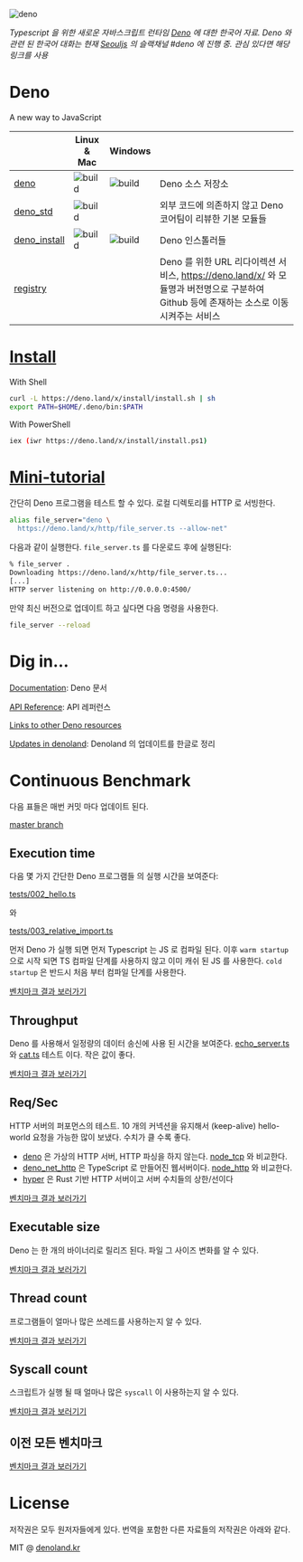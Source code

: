 ![deno](https://deno.land/deno_logo_2.gif)

*Typescript 을 위한 새로운 자바스크립트 런타임 [Deno](https://deno.land/) 에 대한 한국어 자료. Deno 와 관련 된 한국어 대화는 현재 [Seouljs](https://seoul.js.org/) 의 슬랙채널 #deno 에 진행 중. 관심 있다면 해당 링크를 사용*

# Deno

A new way to JavaScript

|                                                          | Linux & Mac                                                                                              | Windows                                                                                       |                                                                                                                                          |
| -------------------------------------------------------- | -------------------------------------------------------------------------------------------------------- | --------------------------------------------------------------------------------------------- | ---------------------------------------------------------------------------------------------------------------------------------------- |
| [deno](https://github.com/denoland/deno)                 | ![build](https://travis-ci.com/denoland/deno.svg?branch=master)                                          | ![build](https://ci.appveyor.com/api/projects/status/yel7wtcqwoy0to8x/branch/master?svg=true) | Deno 소스 저장소                                                                                                                         |
| [deno_std](https://github.com/denoland/deno_std)         | ![build](https://dev.azure.com/denoland/deno_std/_apis/build/status/denoland.deno_std?branchName=master) |                                                                                               | 외부 코드에 의존하지 않고 Deno 코어팀이 리뷰한 기본 모듈들                                                                               |
| [deno_install](https://github.com/denoland/deno_install) | ![build](https://api.travis-ci.com/denoland/deno_install.svg?branch=master)                              | ![build](https://ci.appveyor.com/api/projects/status/gtekeaf7r60xa896?branch=master&svg=true) | Deno 인스톨러들                                                                                                                          |
| [registry](https://github.com/denoland/registry)         |                                                                                                          |                                                                                               | Deno 를 위한 URL 리다이렉션 서비스, https://deno.land/x/ 와 모듈명과 버전명으로 구분하여 Github 등에 존재하는 소스로 이동시켜주는 서비스 |

# [Install](https://deno.land/#install)

With Shell

```sh
curl -L https://deno.land/x/install/install.sh | sh
export PATH=$HOME/.deno/bin:$PATH
```

With PowerShell

```sh
iex (iwr https://deno.land/x/install/install.ps1)
```

# [Mini-tutorial](https://deno.land/#mini-tutorial)

간단히 Deno 프로그램을 테스트 할 수 있다. 로컬 디렉토리를 HTTP 로 서빙한다.

```sh
alias file_server="deno \
  https://deno.land/x/http/file_server.ts --allow-net"
```

다음과 같이 실행한다. `file_server.ts` 를 다운로드 후에 실행된다:

```sh
% file_server .
Downloading https://deno.land/x/http/file_server.ts...
[...]
HTTP server listening on http://0.0.0.0:4500/
```

만약 최신 버전으로 업데이트 하고 싶다면 다음 명령을 사용한다.

```sh
file_server --reload
```

# Dig in...

[Documentation](https://github.com/denoland/deno/blob/master/Docs.md): Deno 문서

[API Reference](https://deno.land/typedoc/index.html): API 레퍼런스

[Links to other Deno resources](https://github.com/denolib/awesome-deno)

[Updates in denoland](/updates.html): Denoland 의 업데이트를 한글로 정리

# Continuous Benchmark

다음 표들은 매번 커밋 마다 업데이트 된다.

[master branch](https://github.com/denoland/deno)

## Execution time

다음 몇 가지 간단한 Deno 프로그램들 의 실행 시간을 보여준다:

[tests/002_hello.ts](https://github.com/denoland/deno/blob/master/tests/002_hello.ts)

와

[tests/003_relative_import.ts](https://github.com/denoland/deno/blob/master/tests/003_relative_import.ts)

먼저 Deno 가 실행 되면 먼저 Typescript 는 JS 로 컴파일 된다. 이후 `warm startup` 으로 시작 되면 TS 컴파일 단계를 사용하지 않고 이미 캐쉬 된 JS 를 사용한다. `cold startup` 은 반드시 처음 부터 컴파일 단계를 사용한다.

[벤치마크 결과 보러가기](https://deno.land/#exec-time)

## Throughput

Deno 를 사용해서 일정량의 데이터 송신에 사용 된 시간을 보여준다. [echo_server.ts](https://github.com/denoland/deno/blob/master/tests/echo_server.ts) 와 [cat.ts](https://github.com/denoland/deno/blob/master/tests/cat.ts) 테스트 이다. 작은 값이 좋다.

[벤치마크 결과 보러가기](https://deno.land/#throughput)

## Req/Sec

HTTP 서버의 퍼포먼스의 테스트. 10 개의 커넥션을 유지해서 (keep-alive) hello-world 요청을 가능한 많이 보냈다. 수치가 클 수록 좋다.

- [deno](https://github.com/denoland/deno/blob/master/tests/http_bench.ts) 은 가상의 HTTP 서버, HTTP 파싱을 하지 않는다. [node_tcp](https://github.com/denoland/deno/blob/master/tools/node_tcp.js) 와 비교한다.
- [deno_net_http](https://github.com/denoland/deno_std/blob/master/http/http_bench.ts) 은 TypeScript 로 만들어진 웹서버이다. [node_http](https://github.com/denoland/deno/blob/master/tools/node_http.js) 와 비교한다.
- [hyper](https://github.com/denoland/deno/blob/master/tools/hyper_hello.rs) 은 Rust 기반 HTTP 서버이고 서버 수치들의 상한/선이다

[벤치마크 결과 보러가기](https://deno.land/#req-per-sec)

## Executable size

Deno 는 한 개의 바이너리로 릴리즈 된다. 파일 그 사이즈 변화를 알 수 있다.

[벤치마크 결과 보러가기](https://deno.land/#size)

## Thread count

프로그램들이 얼마나 많은 쓰레드를 사용하는지 알 수 있다.

[벤치마크 결과 보러가기](https://deno.land/#threads)

## Syscall count

스크립트가 실행 될 때 얼마나 많은 `syscall` 이 사용하는지 알 수 있다.

[벤치마크 결과 보러기기](https://deno.land/#threads)

## 이전 모든 벤치마크
[벤치마크 결과 보러가기](https://deno.land/all_benchmark.html)

# License

저작권은 모두 원저자들에게 있다. 번역을 포함한 다른 자료들의 저작권은 아래와 같다.

MIT @ [denoland.kr](https://github.com/denoland-kr)
